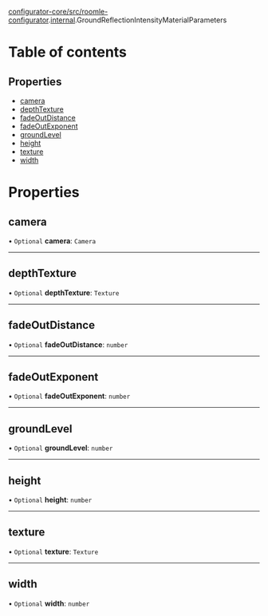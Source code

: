 [configurator-core/src/roomle-configurator](../modules/configurator_core_src_roomle_configurator.md).[internal](../modules/configurator_core_src_roomle_configurator._internal_.md).GroundReflectionIntensityMaterialParameters

# Table of contents

## Properties

- [camera](configurator_core_src_roomle_configurator._internal_.GroundReflectionIntensityMaterialParameters.md#camera)
- [depthTexture](configurator_core_src_roomle_configurator._internal_.GroundReflectionIntensityMaterialParameters.md#depthtexture)
- [fadeOutDistance](configurator_core_src_roomle_configurator._internal_.GroundReflectionIntensityMaterialParameters.md#fadeoutdistance)
- [fadeOutExponent](configurator_core_src_roomle_configurator._internal_.GroundReflectionIntensityMaterialParameters.md#fadeoutexponent)
- [groundLevel](configurator_core_src_roomle_configurator._internal_.GroundReflectionIntensityMaterialParameters.md#groundlevel)
- [height](configurator_core_src_roomle_configurator._internal_.GroundReflectionIntensityMaterialParameters.md#height)
- [texture](configurator_core_src_roomle_configurator._internal_.GroundReflectionIntensityMaterialParameters.md#texture)
- [width](configurator_core_src_roomle_configurator._internal_.GroundReflectionIntensityMaterialParameters.md#width)

# Properties

## camera

• `Optional` **camera**: `Camera`

___

## depthTexture

• `Optional` **depthTexture**: `Texture`

___

## fadeOutDistance

• `Optional` **fadeOutDistance**: `number`

___

## fadeOutExponent

• `Optional` **fadeOutExponent**: `number`

___

## groundLevel

• `Optional` **groundLevel**: `number`

___

## height

• `Optional` **height**: `number`

___

## texture

• `Optional` **texture**: `Texture`

___

## width

• `Optional` **width**: `number`
